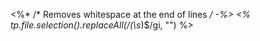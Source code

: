<%* /* Removes whitespace at the end of lines */ -%>
<% tp.file.selection().replaceAll(/(\s*)$/gi, "") %>